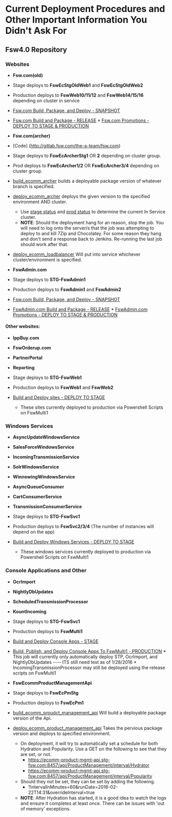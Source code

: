 # Current Deployment Procedures and Other Important Information You Didn't Ask For
## Fsw4.0 Repository
### **Websites**

* **Fsw.com(old)**
 * Stage deploys to **FswEcStgOldWeb1** and **FswEcStgOldWeb2**
 * Production deploys to **FswWeb10/11/12** and **FswWeb14/15/16** depending on cluster in service
 * [Fsw.com Build, Package, and Deploy - SNAPSHOT](http://fswjenkins01:8080/view/Fsw4.0%20Deployment%20Jobs/job/build_fsw_solution_snapshots/)
 * [Fsw.com Build and Package - RELEASE](http://fswjenkins01:8080/view/Fsw4.0%20Deployment%20Jobs/job/build_fsw_solution/)
       * [Fsw.com Promotions - DEPLOY TO STAGE & PRODUCTION](http://fswjenkins01:8080/view/Fsw4.0%20Deployment%20Jobs/job/package_fsw-com_choco_only/)

* **Fsw.com(archer)**
 * [Code] (http://gitlab.fsw.com/the-a-team/fsw.com)
 * Stage deploys to **FswEcArcherStg1** OR **2** depending on cluster group.
 * Prod deploys to **FswEcArcher1/2** OR **FswEcArcher3/4** depending on cluster group.
 * [build_ecomm_archer](http://fswjenkins01:8080/job/build_ecomm_archer/) builds a deployable package version of whatever branch is specified.
 * [deploy_ecomm_archer](http://fswjenkins01:8080/job/deploy_ecomm_archer/) deploys the given version to the specified environment AND cluster.
     * Use [stage status](http://www.stg-fsw.com:9000/status) and [prod status](http://www.fsw.com:9000/status) to determine the current In Service cluster.
     * **NOTE**: Should the deployment hang for an reason, stop the job. You will need to log onto the server/s that the job was attempting to deploy to and kill 7Zip and Chocolatey. For some reason they hang and don't send a response back to Jenkins. Re-running the last job should work after that.
 * [deploy_ecomm_loadbalancer](http://fswjenkins01:8080/job/deploy_ecomm_loadbalancer/) Will put into service whichever cluster/environment is specified.

* **FswAdmin.com**
 * Stage deploys to **STG-FswAdmin1**
 * Production deploys to **FswAdmin1** and **FswAdmin2**
 * [Fsw.com Build, Package, and Deploy - SNAPSHOT](http://fswjenkins01:8080/view/Fsw4.0%20Deployment%20Jobs/job/build_fsw_solution_snapshots/)
 * [FswAdmin.com Build and Package - RELEASE](http://fswjenkins01:8080/view/Fsw4.0%20Deployment%20Jobs/job/build_fsw_solution/)
       * [FswAdmin.com Promotions - DEPLOY TO STAGE & PRODUCTION](http://fswjenkins01:8080/view/Fsw4.0%20Deployment%20Jobs/job/package_fswadmin-com_choco_only/)


#### **Other websites:**
* **IppBuy.com**
* **FswOrderup.com**
* **PartnerPortal**
* **Reporting**

 * Stage deploys to **STG-FswWeb1**
 * Production deploys to **FswWeb1** and **FswWeb2**
 * [Build and Deploy sites - DEPLOY TO STAGE](http://fswjenkins01:8080/view/Fsw4.0%20Deployment%20Jobs/job/build_publish_deploy_fsw40/)
      * These sites currently deployed to production via Powershell Scripts on FswMulti1

### **Windows Services**

* **AsyncUpdateWindowsService**
* **SalesForceWindowsService**
* **IncomingTransmissionService**
* **SolrWindowsService**
* **WinnowingWindowsService**
* **AsyncQueueConsumer**
* **CartConsumerService**
* **TransmissionConsumerService**

 * Stage deploys to **STG-FswSvc1**
 * Production deploys to **FswSvc2/3/4** (The number of instances will depend on the app)
 * [Build and Deploy Windows Services - DEPLOY TO STAGE](http://fswjenkins01:8080/view/Fsw4.0%20Deployment%20Jobs/job/build_publish_deploy_fsw40/)
      * These windows services currently deployed to production via Powershell Scripts on FswMulti1

### **Console Applications and Other**

* **OcrImport**
* **NightlyDbUpdates**
* **ScheduledTransmissionProcessor**
* **KountIncoming**

 * Stage deploys to **STG-FswSvc1**
 * Production deploys to **FswMulti1**
 * [Build and Deploy Console Apps - STAGE](http://fswjenkins01:8080/view/Fsw4.0%20Deployment%20Jobs/job/build_publish_deploy_fsw40/)
 * [Build, Publish, and Deploy Console Apps To FswMulti1 - PRODUCTION](http://fswjenkins01:8080/view/Fsw4.0%20Deployment%20Jobs/job/build_publish_fsw40_prod/)
        * This job will currently only automatically deploy STP, OcrImport, and NightlyDbUpdates ---- ITS still need test as of 1/28/2016
        * IncomingTransmissionProcessor may still be deployed using the release scripts on FswMulti1
* **FswEcommProductManagementApi**
 * Stage deploys to **FswEcPmStg**
 * Production deploys to **FswEcPm1**
 * [build_ecomm_proudct_management_api](http://fswjenkins01:8080/job/build_ecomm_product_management_api/) Will build a deployable package version of the Api.
 * [deploy_ecomm_product_management_api]() Takes the pervious package version and deploys to specified environment.
     * On deployment, it will try to automatically set a schedule for both Hydration and Popularity. Use a GET on the following to see that they are set, or not.
         * https://ecomm-product-mgmt-api.stg-fsw.com:8457/api/ProductManagement/interval/Hydrator
         * https://ecomm-product-mgmt-api.stg-fsw.com:8457/api/ProductManagement/interval/Popularity
     * Should they not be set, they can be set by adding the following.
         * ?intervalInMinutes=60&runDate=2016-02-22T14:31&overrideInterval=true
     * **NOTE**: After Hydration has started, it is a good idea to watch the logs and ensure it completes at least once. There can be issues with 'out of memory' exceptions.